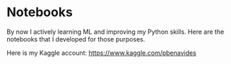 # Notebooks

By now I actively learning ML and improving my Python skills. Here are the notebooks that I developed for those purposes.

Here is my Kaggle account: https://www.kaggle.com/pbenavides
